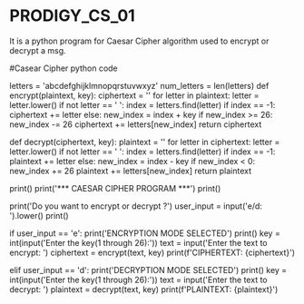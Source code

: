 # PRODIGY_CS_01
It is a python program for Caesar Cipher algorithm used to encrypt or decrypt a msg.

#Casear Cipher python code

letters = 'abcdefghijklmnopqrstuvwxyz'
num_letters = len(letters)
def encrypt(plaintext, key):
    ciphertext = ''
    for letter in plaintext:
        letter = letter.lower()
        if not letter == ' ':
            index = letters.find(letter)
            if index == -1:
                ciphertext += letter
            else:
                new_index = index + key
                if new_index >= 26:
                    new_index -= 26
                ciphertext += letters[new_index]
    return ciphertext

def decrypt(ciphertext, key):
    plaintext = ''
    for letter in ciphertext:
        letter = letter.lower()
        if not letter == ' ':
            index = letters.find(letter)
            if index == -1:
                plaintext += letter
            else:
                new_index = index - key
                if new_index < 0:
                    new_index += 26
                plaintext += letters[new_index]
    return plaintext

print()
print('*** CAESAR CIPHER PROGRAM ***')
print()

print('Do you want to encrypt or decrypt ?')
user_input = input('e/d: ').lower()
print()

if user_input == 'e':
    print('ENCRYPTION MODE SELECTED')
    print()
    key = int(input('Enter the key(1 through 26):'))
    text = input('Enter the text to encrypt: ')
    ciphertext = encrypt(text, key)
    print(f'CIPHERTEXT: {ciphertext}')

elif user_input == 'd':
    print('DECRYPTION MODE SELECTED')
    print()
    key = int(input('Enter the key(1 through 26):'))
    text = input('Enter the text to decrypt: ')
    plaintext = decrypt(text, key)
    print(f'PLAINTEXT: {plaintext}')
